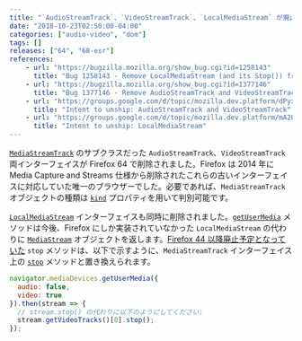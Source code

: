 ```yaml
---
title: "`AudioStreamTrack`、`VideoStreamTrack`、`LocalMediaStream` が廃止されました"
date: "2018-10-23T02:50:00-04:00"
categories: ["audio-video", "dom"]
tags: []
releases: ["64", "68-esr"]
references:
    - url: "https://bugzilla.mozilla.org/show_bug.cgi?id=1258143"
      title: "Bug 1258143 - Remove LocalMediaStream (and its Stop()) from js"
    - url: "https://bugzilla.mozilla.org/show_bug.cgi?id=1377146"
      title: "Bug 1377146 - Remove AudioStreamTrack and VideoStreamTrack"
    - url: "https://groups.google.com/d/topic/mozilla.dev.platform/dPyxsKABnKY/discussion"
      title: "Intent to unship: AudioStreamTrack and VideoStreamTrack"
    - url: "https://groups.google.com/d/topic/mozilla.dev.platform/mA200p2N-Hk/discussion"
      title: "Intent to unship: LocalMediaStream"
---
```

[`MediaStreamTrack`](https://developer.mozilla.org/docs/Web/API/MediaStreamTrack) のサブクラスだった `AudioStreamTrack`、`VideoStreamTrack` 両インターフェイスが Firefox 64 で削除されました。Firefox は 2014 年に Media Capture and Streams 仕様から削除されたこれらの古いインターフェイスに対応していた唯一のブラウザーでした。必要であれば、`MediaStreamTrack` オブジェクトの種類は [`kind`](https://developer.mozilla.org/docs/Web/API/MediaStreamTrack/kind) プロパティを用いて判別可能です。

[`LocalMediaStream`](https://developer.mozilla.org/docs/Web/API/LocalMediaStream) インターフェイスも同時に削除されました。[`getUserMedia`](https://developer.mozilla.org/docs/Web/API/MediaDevices/getUserMedia) メソッドは今後、Firefox にしか実装されていなかった `LocalMediaStream` の代わりに [`MediaStream`](https://developer.mozilla.org/docs/Web/API/MediaStream) オブジェクトを返します。[Firefox 44 以降廃止予定となっていた](https://www.fxsitecompat.dev/ja/docs/2015/mediastream-stop-has-been-deprecated/) `stop` メソッドは、以下で示すように、`MediaStreamTrack` インターフェイス上の [`stop`](https://developer.mozilla.org/docs/Web/API/MediaStreamTrack/stop) メソッドと置き換えられます。

```js
navigator.mediaDevices.getUserMedia({
  audio: false,
  video: true
}).then(stream => {
  // stream.stop() の代わりに以下のようにしてください:
  stream.getVideoTracks()[0].stop();
});
```
